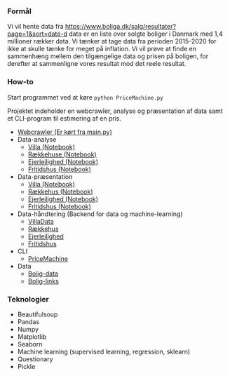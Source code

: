 ### Formål 
Vi vil hente data fra https://www.boliga.dk/salg/resultater?page=1&sort=date-d data er en liste over solgte boliger i Danmark med 1,4 millioner rækker data. Vi tænker at tage data fra perioden 2015-2020 for ikke at skulle tænke for meget på inflation.
Vi vil prøve at finde en sammenhæng mellem den tilgængelige data og prisen på boligen, for derefter at sammenligne vores resultat mod det reele resultat.


### How-to
Start programmet ved at køre `python PriceMachine.py`

Projektet indeholder en webcrawler, analyse og præsentation af data samt et CLI-program til estimering af en pris.

* [Webcrawler (Er kørt fra main.py)](tools/)
* Data-analyse
    - [Villa (Notebook)](villa.ipynb)
    - [Rækkehuse (Notebook)](raekkehus.ipynb)
    - [Ejerlejlighed (Notebook)](Ejerlejlighed.ipynb)
    - [Fritidshus (Notebook)](Fritidshus.ipynb)
* Data-præsentation
    - [Villa (Notebook)](villa_presentation.ipynb)
    - [Rækkehus (Notebook)](raekkehus_presentation.ipynb)
    - [Ejerlejlighed (Notebook)](EjerlejlighedCleaned.ipynb)
    - [Fritidshus (Notebook)](FritidshusCleaned.ipynb)
* Data-håndtering (Backend for data og machine-learning)
    - [VillaData](classes/VillaData.py)
    - [Rækkehus](classes/RaekkehusData.py)
    - [Ejerlejlighed](classes/EjerlejlighedData.py)
    - [Fritidshus](classes/FritidshusData.py)
* CLI
    - [PriceMachine](PriceMachine.py)
* Data
    - [Bolig-data](data/house_data.csv)
    - [Bolig-links](data/links.csv)

### Teknologier 
* Beautifulsoup
* Pandas 
* Numpy
* Matplotlib
* Seaborn
* Machine learning (supervised learning, regression, sklearn)
* Questionary
* Pickle

